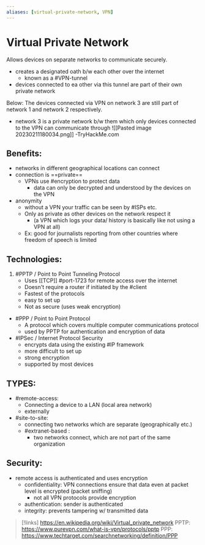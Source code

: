 ```yaml
---
aliases: [virtual-private-network, VPN]
---
```

# Virtual Private Network
Allows devices on separate networks to communicate securely.
- creates a designated oath b/w each other over the internet
	- known as a #VPN-tunnel
- devices connected to ea other via this tunnel are part of their own private network

Below:
The devices connected via VPN on network 3 are still part of network 1 and network 2 respectively.
- network 3 is a private network b/w them which only devices connected to the VPN can communicate through
![[Pasted image 20230211180034.png]]
-TryHackMe.com

## Benefits:
- networks in different geographical locations can connect
- connection is ==private==
	- VPNs use #encryption to protect data
		- data can only be decrypted and understood by the devices on the VPN
- anonymity
	- without a VPN your traffic can be seen by #ISPs etc.
	- Only as private as other devices on the network respect it
		- (a VPN which logs your data/ history is basically like not using a VPN at all)
	- Ex: good for journalists reporting from other countries where freedom of speech is limited

## Technologies:
1. #PPTP / Point to Point Tunneling Protocol
	- Uses [[TCP]] #port-1723 for remote access over the internet
	- Doesn't require a router if initiated by the #client 
	- Fastest of the protocols 
	- easy to set up
	- Not as secure (uses weak encryption)
- #PPP / Point to Point Protocol
	- A protocol which covers multiple computer communications protocol
	- used by PPTP for authentication and encryption of data
- #IPSec / Internet Protocol Security
	- encrypts data using the existing #IP framework
	- more difficult to set up
	- strong encryption
	- supported by most devices

## TYPES:
- #remote-access:
	- Connecting a device to a LAN (local area network)
	- externally
- #site-to-site:
	- connecting two networks which are separate (geographically etc.)
	- #extranet-based : 
		- two networks connect, which are not part of the same organization

## Security:
- remote access is authenticated and uses encryption
	- confidentiality: VPN connections ensure that data even at packet level is encrypted (packet sniffing)
		- not all VPN protocols provide encryption
	- authentication: sender is authenticated
	- integrity: prevents tampering w/ transmitted data

>[!links]
>https://en.wikipedia.org/wiki/Virtual_private_network
>PPTP:
>https://www.purevpn.com/what-is-vpn/protocols/pptp
>PPP:
>https://www.techtarget.com/searchnetworking/definition/PPP

